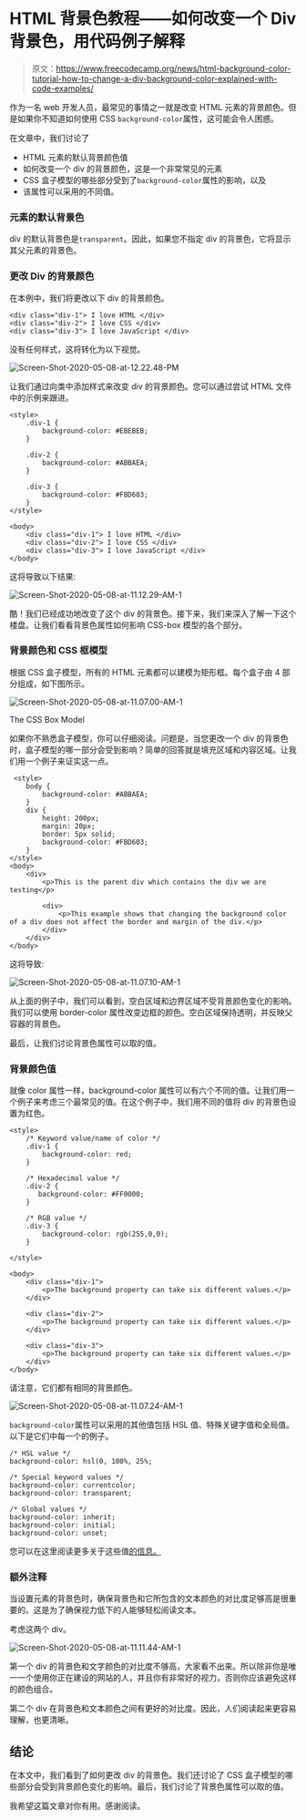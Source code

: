 # HTML 背景色教程——如何改变一个 Div 背景色，用代码例子解释

> 原文：<https://www.freecodecamp.org/news/html-background-color-tutorial-how-to-change-a-div-background-color-explained-with-code-examples/>

作为一名 web 开发人员，最常见的事情之一就是改变 HTML 元素的背景颜色。但是如果你不知道如何使用 CSS `background-color`属性，这可能会令人困惑。

在文章中，我们讨论了

*   HTML 元素的默认背景颜色值
*   如何改变一个 div 的背景颜色，这是一个非常常见的元素
*   CSS 盒子模型的哪些部分受到了`background-color`属性的影响，以及
*   该属性可以采用的不同值。

### 元素的默认背景色

div 的默认背景色是`transparent`。因此，如果您不指定 div 的背景色，它将显示其父元素的背景色。

### 更改 Div 的背景颜色

在本例中，我们将更改以下 div 的背景颜色。

```
<div class="div-1"> I love HTML </div>
<div class="div-2"> I love CSS </div>
<div class="div-3"> I love JavaScript </div> 
```

没有任何样式，这将转化为以下视觉。

![Screen-Shot-2020-05-08-at-12.22.48-PM](img/75e89d6089ff47a7557caaa7b7b7b93b.png)

让我们通过向类中添加样式来改变 div 的背景颜色。您可以通过尝试 HTML 文件中的示例来跟进。

```
<style>
    .div-1 {
        background-color: #EBEBEB;
    }

    .div-2 {
    	background-color: #ABBAEA;
    }

    .div-3 {
    	background-color: #FBD603;
    }
</style>

<body>
    <div class="div-1"> I love HTML </div>
    <div class="div-2"> I love CSS </div>
    <div class="div-3"> I love JavaScript </div>
</body> 
```

这将导致以下结果:

![Screen-Shot-2020-05-08-at-11.12.29-AM-1](img/26e79f92a2fd856a598250a4e6db6fbe.png)

酷！我们已经成功地改变了这个 div 的背景色。接下来，我们来深入了解一下这个楼盘。让我们看看背景色属性如何影响 CSS-box 模型的各个部分。

### 背景颜色和 CSS 框模型

根据 CSS 盒子模型，所有的 HTML 元素都可以建模为矩形框。每个盒子由 4 部分组成，如下图所示。

![Screen-Shot-2020-05-08-at-11.07.00-AM-1](img/320dd5ece2ea1636a82ce6163dc21e65.png)

The CSS Box Model

如果你不熟悉盒子模型，你可以仔细阅读。问题是，当您更改一个 div 的背景色时，盒子模型的哪一部分会受到影响？简单的回答就是填充区域和内容区域。让我们用一个例子来证实这一点。

```
 <style>
    body {
        background-color: #ABBAEA;
    }
    div {
        height: 200px;
        margin: 20px;
        border: 5px solid;
        background-color: #FBD603;
    }
</style>
<body>
    <div>
        <p>This is the parent div which contains the div we are testing</p>

        <div>
            <p>This example shows that changing the background color of a div does not affect the border and margin of the div.</p>
        </div>
    </div>
</body> 
```

这将导致:

![Screen-Shot-2020-05-08-at-11.07.10-AM-1](img/6769e65ff5b1ad8ceddb83727e3cf04f.png)

从上面的例子中，我们可以看到，空白区域和边界区域不受背景颜色变化的影响。我们可以使用 border-color 属性改变边框的颜色。空白区域保持透明，并反映父容器的背景色。

最后，让我们讨论背景色属性可以取的值。

### 背景颜色值

就像 color 属性一样，background-color 属性可以有六个不同的值。让我们用一个例子来考虑三个最常见的值。在这个例子中，我们用不同的值将 div 的背景色设置为红色。

```
<style>
    /* Keyword value/name of color */
    .div-1 {
        background-color: red;
    }

    /* Hexadecimal value */
    .div-2 {
       background-color: #FF0000;	 
    }

    /* RGB value */
    .div-3 {
    	background-color: rgb(255,0,0);
    }

</style>

<body>
    <div class="div-1">
        <p>The background property can take six different values.</p>
    </div>

    <div class="div-2">
        <p>The background property can take six different values.</p>
    </div>

    <div class="div-3">
        <p>The background property can take six different values.</p>
    </div>
</body> 
```

请注意，它们都有相同的背景颜色。

![Screen-Shot-2020-05-08-at-11.07.24-AM-1](img/1fa431e50d44c1f9b4010a2caf0e762f.png)

`background-color`属性可以采用的其他值包括 HSL 值、特殊关键字值和全局值。以下是它们中每一个的例子。

```
/* HSL value */
background-color: hsl(0, 100%, 25%;

/* Special keyword values */
background-color: currentcolor;
background-color: transparent;

/* Global values */
background-color: inherit;
background-color: initial;
background-color: unset; 
```

您可以在这里阅读更多关于这些值[的信息。](https://developer.mozilla.org/en-US/docs/Web/HTML/Applying_color)

### 额外注释

当设置元素的背景色时，确保背景色和它所包含的文本颜色的对比度足够高是很重要的。这是为了确保视力低下的人能够轻松阅读文本。

考虑这两个 div。

![Screen-Shot-2020-05-08-at-11.11.44-AM-1](img/03a326148b72b68323ef55c159825a3e.png)

第一个 div 的背景色和文字颜色的对比度不够高，大家看不出来。所以除非你是唯一一个使用你正在建设的网站的人，并且你有非常好的视力，否则你应该避免这样的颜色组合。

第二个 div 在背景色和文本颜色之间有更好的对比度。因此，人们阅读起来更容易理解，也更清晰。

## 结论

在本文中，我们看到了如何更改 div 的背景色。我们还讨论了 CSS 盒子模型的哪些部分会受到背景颜色变化的影响。最后，我们讨论了背景色属性可以取的值。

我希望这篇文章对你有用。感谢阅读。